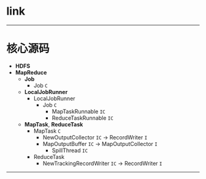 
# link

---

# 核心源码

  * __HDFS__
  * __MapReduce__
    * __Job__
      * Job `C`
    * __LocalJobRunner__
      * LocalJobRunner
        * Job `C`
          * MapTaskRunnable `IC`
          * ReduceTaskRunnable `IC`
    * __MapTask__, __ReduceTask__
      * MapTask `C`
        * NewOutputCollector `IC` -> RecordWriter `I`
        * MapOutputBuffer `IC` -> MapOutputCollector `I`
          * SpillThread `IC`
      * ReduceTask
        * NewTrackingRecordWriter `IC` -> RecordWriter `I`

---

